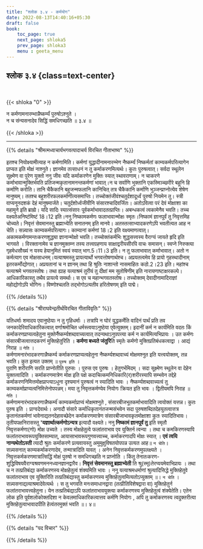 ```yaml
---
title: "श्लोक ३.४ - कर्मयोग"
date: 2022-08-13T14:40:16+05:30
draft: false
book:
    toc_page: true
    next_page: shloka5
    prev_page: shloka3
    menu : geeta_menu
---
```




## श्लोक ३.४ {class=text-center}

<br/>

{{< shloka  "0"  >}}

न कर्मणामनारम्भान्नैष्कर्म्यं पुरुषोऽश्नुते ।  
न च संन्यसनादेव सिद्धिं समधिगच्छति  ॥ ३.४ ॥

{{< /shloka >}}

---


{{% details "श्रीमत्मध्वाचार्यभगवत्पादाचर्य विरचित  गीताभाष्य" %}}

इतश्च नियोक्ष्यामीत्याह न कर्मणामिति। कर्मणां युद्धादीनामनारम्भेण नैष्कर्म्यं निष्कर्मतां काम्यकर्मपरित्यागेन प्राप्यत इति मोक्षं नाश्नुते। ज्ञानमेव तत्साधनं न तु कर्माकरणमित्यर्थः। कुतः पुरुषत्वात्। सर्वदा स्थूलेन सूक्ष्मेण वा पुरेण युक्तो ननु जीवः यदि कर्माकरणेन मुक्तिः स्यात् स्थावराणाम्। न चाकरणे कर्माभावान्मुक्तिर्भवति प्रतिजन्मकृतानामनन्तकर्मणां भावात्।न च सर्वाणि भुक्तानि एकस्मिञ्च्छरीरे बहूनि हि कर्माणि करोति। तानि चैकैकानि बहुजन्मफलानि कानिचित् तत्र चैकैकानि कर्माणि भुञ्जन्प्राप्नोत्येव शेषेण मानुष्यम्। ततश्च बहुशरीरफलकर्माणीत्यसमाप्तिः। तच्चोक्तंजीवंश्चतुर्दशादूर्ध्वं पुरुषो नियमेन तु। स्त्री वाप्यनूनदशकं देहं मानुषमार्जते। चतुर्दशोर्ध्वजीवीनि संसारश्चादिवर्जितः। अतोऽवित्वा परं देवं मोक्षाशा का महामुने इति ब्राह्मे। यदि सादिः स्यात्संसारः पूर्वकर्माभावादतत्प्राप्तिः। अबन्धकत्वं त्वकामेनैव भवति। तच्च वक्ष्यतेअनिष्टंमिष्टं 18।12 इति।ननु निष्कामकर्मणः फलाभावान्मोक्षः स्मृतः।निष्कामं ज्ञानपूर्वं तु निवृत्तमिह चोच्यते। निवृत्तं सेवमानस्तु ब्रह्माभ्येति सनातनम् इति मानवे। अतस्तत्साभ्यादकरणेऽपि भवतीत्यत आह न चेति। सन्न्यासः काम्यकर्मपरित्यागः। काम्यानां कर्मणां 18।2 इति वक्ष्यमाणत्वात्। अकामकर्मणामन्तःकरणशुद्ध्या ज्ञानान्मोक्षो भवति। तच्चोक्तंकर्मभिः शुद्धसत्त्वस्य वैराग्यं जायते हृदि इति भागवते । विरक्तानामेव च ज्ञानमुक्तम्न तस्य तत्त्वग्रहणाय साक्षाद्वरीयसीरपि वाचः समासन्। स्वप्ने निरुक्त्या गृहमेधसौख्यं न यस्य हेयानुमितं स्वयं स्यात् भाग.5।11।3 इति। न तु फलाभावात् कर्माभावात्। अतो न कर्मत्याग एव मोक्षसाधनम्।यत्याश्रमस्तु प्रायत्यार्थो भगवत्तोषणार्थश्च। अप्रयतत्वमेव हि प्रायो गृहस्थादीनाम् इतरकर्मोद्योगात्। अप्रयतानां च न ज्ञानम् तथा हि श्रुतिः नाशान्तो नासमाहितः कठो.2।23 इति। महांश्च यत्याश्रमे भगवतस्तोषः। तथा ह्याह यत्याश्रमं तुरीयं तु दीक्षां मम सुतोषिणीम् इति नारायणाष्टाक्षरकल्पे। आधिकारिकास्तु तथैव प्रायत्ये समर्थाः। स एव च महान्भगवतस्तोषः। तच्चोक्तम् देवादीनामादिराज्ञां महोद्योगोऽपि भोगिनः। विष्णोश्चलति तद्भोगोऽत्यतीव हरितोषणम् इति पाद्मे।

{{% /details %}}



{{% details "श्रीराघवेन्द्रतीर्थविरचित गीताविवृतिः" %}}


यतिधर्माः शमादय एवानुष्ठेयाः न तु गृहिधर्माः । तत्रापि न घोरं
युद्धकर्मेति वादिनं पार्थं प्रति तव जनकादेरिवाधिकारिकत्वात्‌ वर्णाश्रमोचित 
धर्मस्त्वयाऽनुष्ठेया ए्वेत्युक्तम्‌।  इदानीं कर्म न कार्यमिति वदतः किं
कर्माकरणप्राप्यत्वहेतुना मुक्तेर्नैष्कर्म्यशब्दवाच्यत्वात् तदन्यथाऽनुपपत्त्या कर्म न
कार्यमित्यभिप्रायः । उत कर्मणः संसारबीजत्वात्तदकरणं मुक्तिहेतुरिति ।
**कर्मणा बध्यते जंतुरि**ति स्मृतेः कर्मणो मुक्तिप्रतिबंधकत्वाद्वा । आद्यं निराह
॥ `नेति` ।  
कर्मणामनारंभादकरणान्नैष्कर्म्य  कर्माकरणप्राप्यत्वहेतुना
नैष्कर्म्यशब्दवाच्यं मोक्षमश्नुत इति यत्त्वयोक्तम्‌, तन्न  भवति। कुत इत्यत उक्तम्‌
॥ `पुरुष इति` ।  
पुराणि शरीराणि सरति प्राप्नोतीति पुरुसः । पुरुस एव पुरुषः ।
हेतुगर्भमिदम्‌ । सदा सूक्ष्मेण स्थूलेन वा देहेन युक्तत्वादिति । कर्माकरणमात्रेण
मोक्ष इति पक्षे कदाचित्कमनिधिकारि(र)शरीरस्यापि सम्भवेन तद्देहे
कर्माकरणनिमित्तमोक्षप्राप्त्याऽधुना दृश्यमानं पुरुषत्वं न स्यादिति भावः ।
नैष्कर्म्यशब्दवाच्यत्वं तु काम्यकर्माप्राप्यत्वनिमित्तेनोपपन्नम्‌। मया तु
निवृत्तकर्मण्येव नियोगः क्रियत इति भावः । द्वितीयमपि निराह ॥ `नेति` ।  
कर्मणामनारंभादकरणान्नैष्कर्म्य॑ काम्यकर्माप्राप्यं मोक्षमश्नुते ,
संसारबीजभूतकर्माभावादिति त्वयोक्तं यत्तन्न। कुतः पुरुष इति । प्राग्वदेवार्थः।
अनादौ संसारे कर्माधिकृतानंतजन्मसंभवेन सदा पुरुषशब्दितदेहयुतत्वात्तत्र
कृतानंतकर्मणां भावेनाद्यतनदेहावच्छेदेन कर्माकरणमात्रेण
संसारबीजाभावकृतमोक्षाशा कुतः स्यादितिभावः। तृतीयपक्षनिरासस्तु
**'यज्ञार्थात्कर्मणोऽन्यत्र** इत्यादौ वक्ष्यते। ननु **निष्कामं ज्ञानपूर्वं तु** इति
स्मृतौ निवृत्तकर्मणा(णो) मोक्ष उच्यते । तस्य मोक्षहेतुत्वे फलांतराभाव एव
युक्तिर्न त्वन्या । तथा च कमकिरणस्यापि फलांतराभावरूपयुक्तिसाम्यात्‌,
आयासाभावरूपगुणवत्त्वाच्च, कर्माकरणादपि मोक्षः स्यात्‌ । 
**एवं त्वयि नान्यथेतोऽस्ती** त्यादौ श्रुतः कर्माकरणे प्रत्यवायस्तु अमुमुक्षुविषतयोपपन्न
उत्यत आह॥ `न चेति`।    
सन्न्यसनात्‌ काम्यकर्माकरणादेव, तन्मात्रादिति यावत्‌ । अनेन निवृत्तकर्मकरणमुपलक्ष्यते ।
निवृत्तकर्मकरणमात्रात्सिद्धिं मोक्षं पुरुषो न
समधिगच्छति न प्राप्नोति । किंतु तेनातःकरण-
शुद्धिविषयवैराग्यश्रवणमननध्यानज्ञानद्वारैव। **निवृत्तं सेवमानस्तु ब्रह्माभ्येती** ति
श्रु(स्मृ)तेरप्ययमेवाभिप्रायः । तथा च न तत्प्रतिबंद्या कर्माकरणस्य मोक्षहेतुत्वं
शंक्यमिति भावः । ननु यत्याश्रमधर्माणां श्रुत्यादिसिद्धे मुक्तिहेतु्वे   फलांतराभाव
एव युक्तिरिति तत्प्रतिबंद्यास्तु कर्माकरणस्य मुक्तिहेतुत्वमित्यतोऽप्युक्तम्‌
॥। `न चेति` ।  
सन्न्यसनाद्यत्याश्रमादेवेत्यर्थः । स तु भगवति
मनःसमाधानद्वारा (तत्प्रीतिविशेषद्वारा वा) मुक्तिहेतुर्न फलांतराभावत्त्वहेतुना।
येन तत्प्रतिबंद्याऽपि फलांतराभावयुक्त्या कर्माकरणस्य मुक्तिहेतुत्वं शंक्येतेति।
एतेन लोक इति पूर्वशलोकोक्तदिशा न केवलमाधिकारिकत्वात्तव कर्मणि
नियोगः , अपि तु कर्माकरणस्य त्वदुक्तरीत्या मुक्तिहेतुत्वाभावादपीति हेत्वंतरमुक्तं
भवति ॥। ४॥


{{% /details %}}



{{% details "पद विचार" %}}


{{% /details %}}
